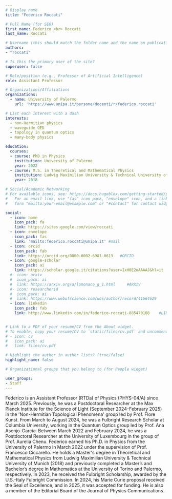 ```yaml
---
# Display name
title: "Federico Roccati"

# Full Name (for SEO)
first_name: Federico <br> Roccati
last_name: Roccati

# Username (this should match the folder name and the name on publications)
authors:
- "roccati"

# Is this the primary user of the site?
superuser: false

# Role/position (e.g., Professor of Artificial Intelligence)
role: Assistant Professor 

# Organizations/Affiliations
organizations:
  - name: University of Palermo
    url: 'https://www.unipa.it/persone/docenti/r/federico.roccati'

# List each interest with a dash
interests:
  - non-Hermitian physics
  - waveguide QED
  - topology in quantum optics
  - many-body physics

education:
  courses:
  - course: PhD in Physics
    institution: University of Palermo
    year: 2022
  - course: M.S. in Theoretical and Mathematical Physics 
    institution: Ludwig Maximilian University & Technical University of Munich
    year: 2018

# Social/Academic Networking
# For available icons, see: https://docs.hugoblox.com/getting-started/page-builder/#icons
#   For an email link, use "fas" icon pack, "envelope" icon, and a link in the
#   form "mailto:your-email@example.com" or "#contact" for contact widget.

social:
  - icon: home
    icon_pack: fa
    link: https://sites.google.com/view/roccati
  - icon: envelope
    icon_pack: fas
    link: 'mailto:federico.roccati@unipa.it' #mail
  - icon: orcid
    icon_pack: fab
    link: https://orcid.org/0000-0002-6981-0613   #ORCID
  - icon: google-scholar 
    icon_pack: ai
    link: https://scholar.google.it/citations?user=IxH0E2oAAAAJ&hl=it  #SCHOLAR
  #- icon: arxiv
  #  icon_pack: ai
  #  link: https://arxiv.org/a/lomonaco_g_1.html     #ARXIV
  #- icon: researcherid
  #  icon_pack: ai
  #  link: https://www.webofscience.com/wos/author/record/41664629     #WOS
  - icon: linkedin
    icon_pack: fab
    link: http://www.linkedin.com/in/federico-roccati-885470108    #LINKEDIN


# Link to a PDF of your resume/CV from the About widget.
# To enable, copy your resume/CV to `static/files/cv.pdf` and uncomment the lines below.
# - icon: cv
#   icon_pack: ai
#   link: files/cv.pdf

# Highlight the author in author lists? (true/false)
highlight_name: false

# Organizational groups that you belong to (for People widget)

user_groups:
- Staff
---
```

Federico is an Assistant Professor (RTDa) of Physics (PHYS-04/A) since March 2025. Previously, he was a Postdoctoral Researcher at the Max Planck Institute for the Science of Light (September 2024–February 2025) in the 'Non-Hermitian Topological Phenomena' group led by Prof. Flore Kunst. From March to August 2024, he was a Fulbright Research Scholar at Columbia University, working in the Quantum Optics group led by Prof. Ana Asenjo-Garcia. Between March 2022 and February 2024, he was a Postdoctoral Researcher at the University of Luxembourg in the group of Prof. Aurelia Chenu. Federico earned his Ph.D. in Physics from the University of Palermo in March 2022 under the supervision of Prof. Francesco Ciccarello. He holds a Master's degree in Theoretical and Mathematical Physics from Ludwig Maximilian University & Technical University of Munich (2018) and previously completed a Master’s and Bachelor’s degree in Mathematics at the University of Torino and Palermo, respectively. In 2023, he received the Fulbright Scholarship, awarded by the U.S.-Italy Fulbright Commission. In 2024, his Marie Curie proposal received the Seal of Excellence, and in 2025, it was accepted for funding. He is also a member of the Editorial Board of the Journal of Physics Communications.